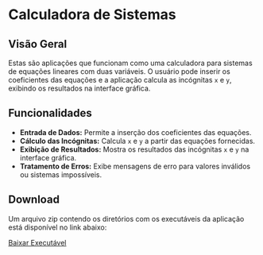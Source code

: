 # Calculadora de Sistemas

## Visão Geral

Estas são aplicações que funcionam como uma calculadora para sistemas de equações lineares com duas variáveis. O usuário pode inserir os coeficientes das equações e a aplicação calcula as incógnitas `x` e `y`, exibindo os resultados na interface gráfica.

## Funcionalidades

- **Entrada de Dados:** Permite a inserção dos coeficientes das equações.
- **Cálculo das Incógnitas:** Calcula `x` e `y` a partir das equações fornecidas.
- **Exibição de Resultados:** Mostra os resultados das incógnitas `x` e `y` na interface gráfica.
- **Tratamento de Erros:** Exibe mensagens de erro para valores inválidos ou sistemas impossíveis.

## Download

Um arquivo zip contendo os diretórios com os executáveis da aplicação está disponível no link abaixo:

[Baixar Executável](<https://drive.google.com/file/d/1c7yJ2YbfzUPrC6LG3kcFe9j4sHmKCG-f/view?usp=drive_link>)
